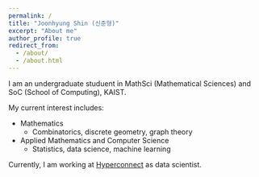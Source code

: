 ```yaml
---
permalink: /
title: "Joonhyung Shin (신준형)"
excerpt: "About me"
author_profile: true
redirect_from: 
  - /about/
  - /about.html
---
```


I am an undergraduate studuent in MathSci (Mathematical Sciences) and SoC (School of Computing), KAIST.

My current interest includes:

* Mathematics
  * Combinatorics, discrete geometry, graph theory
* Applied Mathematics and Computer Science
  * Statistics, data science, machine learning

Currently, I am working at [Hyperconnect](https://hyperconnect.com/?lang=en) as data scientist.
